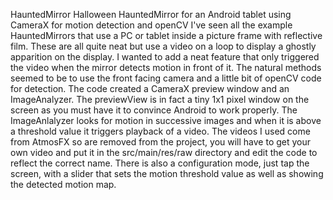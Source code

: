 HauntedMirror
Halloween HauntedMirror for an Android tablet using CameraX for motion detection and openCV
I've seen all the example HauntedMirrors that use a PC or tablet inside a picture frame with reflective film. These are all quite neat but use a video on a loop to display a ghostly apparition on the display. I wanted to add a neat feature that only triggered the video when the mirror detects motion in front of it. The natural methods seemed to be to use the front facing camera and a little bit of openCV code for detection.
The code created a CameraX preview window and an ImageAnalyzer. The previewView is in fact a tiny 1x1 pixel window on the screen as you must have it to convince Android to work properly. The ImageAnlalyzer looks for motion in successive images and when it is above a threshold value it triggers playback of a video.
The videos I used come from AtmosFX so are removed from the project, you will have to get your own video and put it in the src/main/res/raw directory and edit the code to reflect the correct name.
There is also a configuration mode, just tap the screen, with a slider that sets the motion threshold value as well as showing the detected motion map.